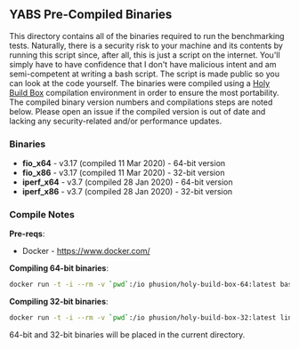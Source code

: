 ## YABS Pre-Compiled Binaries

This directory contains all of the binaries required to run the benchmarking tests. Naturally, there is a security risk to your machine and its contents by running this script since, after all, this is just a script on the internet. You'll simply have to have confidence that I don't have malicious intent and am semi-competent at writing a bash script. The script is made public so you can look at the code yourself. The binaries were compiled using a [Holy Build Box](https://github.com/phusion/holy-build-box) compilation environment in order to ensure the most portability. The compiled binary version numbers and compilations steps are noted below. Please open an issue if the compiled version is out of date and lacking any security-related and/or performance updates.

### Binaries

* **fio_x64** - v3.17 (compiled 11 Mar 2020) - 64-bit version
* **fio_x86** - v3.17 (compiled 11 Mar 2020) - 32-bit version
* **iperf_x64** - v3.7 (compiled 28 Jan 2020) - 64-bit version
* **iperf_x86** - v3.7 (compiled 28 Jan 2020) - 32-bit version

### Compile Notes

**Pre-reqs**:
  * Docker - https://www.docker.com/

**Compiling 64-bit binaries**:

```sh
docker run -t -i --rm -v `pwd`:/io phusion/holy-build-box-64:latest bash /io/compile.sh
```

**Compiling 32-bit binaries**:

```sh
docker run -t -i --rm -v `pwd`:/io phusion/holy-build-box-32:latest linux32 bash /io/compile.sh
```

64-bit and 32-bit binaries will be placed in the current directory.
